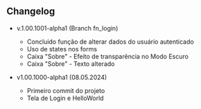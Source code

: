 ## Changelog


- v.1.00.1001-alpha1 (Branch fn_login)
    - Concluido função de alterar dados do usuário autenticado
    - Uso de states nos forms
    - Caixa "Sobre" - Efeito de transparência no Modo Escuro
    - Caixa "Sobre" - Texto alterado


- v1.00.1000-alpha1 (08.05.2024)
    - Primeiro commit do projeto
    - Tela de Login e HelloWorld